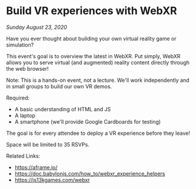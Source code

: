 # Build VR experiences with WebXR

_Sunday August 23, 2020_

Have you ever thought about building your own virtual reality game or
simulation?

This event's goal is to overview the latest in WebXR. Put simply, WebXR allows
you to serve virtual (and augmented) reality content directly through the web
browser!

Note: This is a hands-on event, not a lecture. We'll work independently and in
small groups to build our own VR demos.

Required:

- A basic understanding of HTML and JS
- A laptop
- A smartphone (we'll provide Google Cardboards for testing)

The goal is for every attendee to deploy a VR experience before they leave!

Space will be limited to 35 RSVPs.

Related Links:

- https://aframe.io/
- https://doc.babylonjs.com/how_to/webxr_experience_helpers
- https://js13kgames.com/webxr
